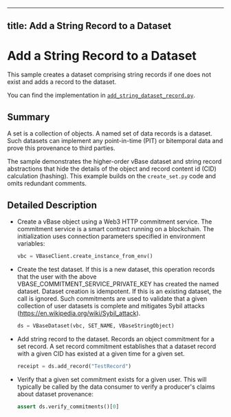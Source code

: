 ----
title: Add a String Record to a Dataset
----

<!-- omit in toc -->
# Add a String Record to a Dataset

This sample creates a dataset comprising string records
if one does not exist and adds a record to the dataset.

You can find the implementation in [`add_string_dataset_record.py`](https://github.com/validityBase/vbase-py-samples/blob/main/samples/add_string_dataset_record.py).

## Summary<a href="#summary" id="summary"></a>

A set is a collection of objects. A named set of data records is a dataset. Such datasets can implement any point-in-time (PIT) or bitemporal data and prove this provenance to third parties.

The sample demonstrates the higher-order vBase dataset and string record abstractions that hide the details of the object and record content id (CID) calculation (hashing). This example builds on the `create_set.py` code and omits redundant comments.

## Detailed Description<a href="#detailed-description" id="detailed-description"></a>

- Create a vBase object using a Web3 HTTP commitment service.
The commitment service is a smart contract running on a blockchain. The initialization uses connection parameters specified in environment variables:
    ```python
    vbc = VBaseClient.create_instance_from_env()
    ```

- Create the test dataset.
If this is a new dataset, this operation records that the user with the above VBASE_COMMITMENT_SERVICE_PRIVATE_KEY has created the named dataset. Dataset creation is idempotent. If this is an existing dataset, the call is ignored. Such commitments are used to validate that a given collection of user datasets is complete and mitigates Sybil attacks (https://en.wikipedia.org/wiki/Sybil_attack).
    ```python
    ds = VBaseDataset(vbc, SET_NAME, VBaseStringObject)
    ```

- Add string record to the dataset.
Records an object commitment for a set record. A set record commitment establishes that a dataset record with a given CID has existed at a given time for a given set.
    ```python
    receipt = ds.add_record("TestRecord")
    ```

- Verify that a given set commitment exists for a given user. This will typically be called by the data consumer to verify a producer's claims about dataset provenance:
    ```python
    assert ds.verify_commitments()[0]
    ```
